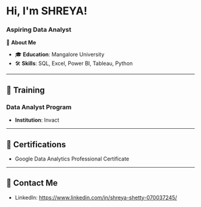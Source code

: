 # Hi, I'm SHREYA!  
### Aspiring Data Analyst  

🌟 **About Me**  
- 🎓 **Education**: Mangalore University 
- 🛠️ **Skills**: SQL, Excel, Power BI, Tableau, Python  
---

## 📘 **Training**
### Data Analyst Program
- **Institution**: Invact  
 ---

## 📜 **Certifications**
- Google Data Analytics Professional Certificate
---

## 📧 **Contact Me**
- LinkedIn: https://www.linkedin.com/in/shreya-shetty-070037245/   


